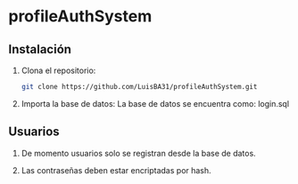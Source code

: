 # profileAuthSystem

## Instalación

1. Clona el repositorio:
    ```bash
    git clone https://github.com/LuisBA31/profileAuthSystem.git

2. Importa la base de datos:
   La base de datos se encuentra como: login.sql

## Usuarios

1. De momento usuarios solo se registran desde la base de datos.

2. Las contraseñas deben estar encriptadas por hash.